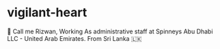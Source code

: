 # vigilant-heart
👋 Call me Rizwan, Working As administrative staff at Spinneys Abu Dhabi LLC - United Arab Emirates. From Sri Lanka 🇱🇰 
